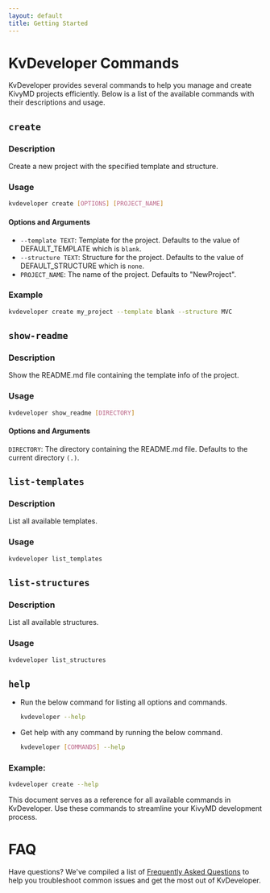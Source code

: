 ```yaml
---
layout: default
title: Getting Started
---
```


# KvDeveloper Commands

KvDeveloper provides several commands to help you manage and create KivyMD projects efficiently. Below is a list of the available commands with their descriptions and usage.

## `create`

### Description

Create a new project with the specified template and structure.

### Usage

```bash
kvdeveloper create [OPTIONS] [PROJECT_NAME]
```

#### Options and Arguments

- `--template TEXT`: Template for the project. Defaults to the value of DEFAULT_TEMPLATE which is `blank`.
- `--structure TEXT`: Structure for the project. Defaults to the value of DEFAULT_STRUCTURE which is `none`.
- `PROJECT_NAME`: The name of the project. Defaults to "NewProject".

### Example
```bash
kvdeveloper create my_project --template blank --structure MVC
```

## `show-readme`

### Description
Show the README.md file containing the template info of the project.

### Usage
```bash
kvdeveloper show_readme [DIRECTORY]
```

#### Options and Arguments
`DIRECTORY`: The directory containing the README.md file. Defaults to the current directory `(.)`.

## `list-templates`

### Description
List all available templates.

### Usage
```bash
kvdeveloper list_templates
```

## `list-structures`

### Description
List all available structures.

### Usage
```bash
kvdeveloper list_structures
```

## `help`

- Run the below command for listing all options and commands.
    ```bash
    kvdeveloper --help
    ```

- Get help with any command by running the below command.
    ```bash
    kvdeveloper [COMMANDS] --help
    ```

### Example:
```bash
kvdeveloper create --help
```

This document serves as a reference for all available commands in KvDeveloper. Use these commands to streamline your KivyMD development process.

# FAQ

Have questions? We've compiled a list of [Frequently Asked Questions](faqs.md) to help you troubleshoot common issues and get the most out of KvDeveloper.
